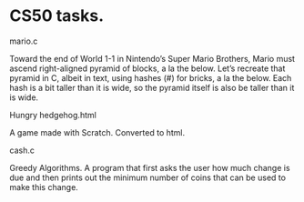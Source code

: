 # CS50 tasks.

mario.c

Toward the end of World 1-1 in Nintendo’s Super Mario Brothers, Mario must ascend right-aligned pyramid of blocks, a la the below.
Let’s recreate that pyramid in C, albeit in text, using hashes (#) for bricks, a la the below. 
Each hash is a bit taller than it is wide, so the pyramid itself is also be taller than it is wide.

Hungry hedgehog.html

A game made with Scratch. Converted to html.

cash.c

Greedy Algorithms.
A program that first asks the user how much change is due and then prints out the minimum number of coins that can be used to make this change.
